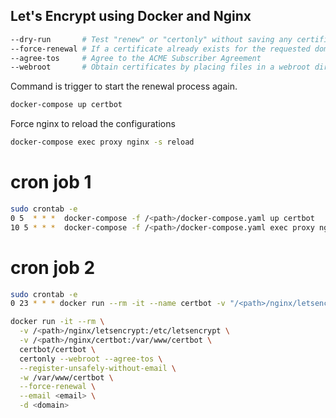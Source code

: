 ## Let's Encrypt using Docker and Nginx

```sh
--dry-run       # Test "renew" or "certonly" without saving any certificates to disk
--force-renewal # If a certificate already exists for the requested domains, renew it now, regardless of whether it is near expiry.
--agree-tos     # Agree to the ACME Subscriber Agreement
--webroot       # Obtain certificates by placing files in a webroot directory.
```

Command is trigger to start the renewal process again.
```sh
docker-compose up certbot 
```

Force nginx to reload the configurations
```sh
docker-compose exec proxy nginx -s reload
```
# cron job 1
```sh
sudo crontab -e
0 5  * * *  docker-compose -f /<path>/docker-compose.yaml up certbot 
10 5 * * *  docker-compose -f /<path>/docker-compose.yaml exec proxy nginx -s reload
```

# cron job 2
```sh
sudo crontab -e
0 23 * * * docker run --rm -it --name certbot -v "/<path>/nginx/letsencrypt:/etc/letsencrypt" -v "/<path>/nginx/certbot:/var/www/certbot" certbot/certbot certonly --webroot --agree-tos --register-unsafely-without-email -w /var/www/certbot -d <domain>
```

```sh
docker run -it --rm \
  -v /<path>/nginx/letsencrypt:/etc/letsencrypt \
  -v /<path>/nginx/certbot:/var/www/certbot \
  certbot/certbot \
  certonly --webroot --agree-tos \
  --register-unsafely-without-email \
  -w /var/www/certbot \
  --force-renewal \
  --email <email> \
  -d <domain>
```

